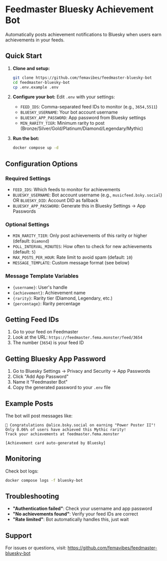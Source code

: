 # Feedmaster Bluesky Achievement Bot

Automatically posts achievement notifications to Bluesky when users earn achievements in your feeds.

## Quick Start

1. **Clone and setup:**
   ```bash
   git clone https://github.com/femavibes/feedmaster-bluesky-bot
   cd feedmaster-bluesky-bot
   cp .env.example .env
   ```

2. **Configure your bot:**
   Edit `.env` with your settings:
   - `FEED_IDS`: Comma-separated feed IDs to monitor (e.g., `3654,5511`)
   - `BLUESKY_USERNAME`: Your bot account username
   - `BLUESKY_APP_PASSWORD`: App password from Bluesky settings
   - `MIN_RARITY_TIER`: Minimum rarity to post (Bronze/Silver/Gold/Platinum/Diamond/Legendary/Mythic)

3. **Run the bot:**
   ```bash
   docker compose up -d
   ```

## Configuration Options

### Required Settings
- `FEED_IDS`: Which feeds to monitor for achievements
- `BLUESKY_USERNAME`: Bot account username (e.g., `musicfeed.bsky.social`) OR `BLUESKY_DID`: Account DID as fallback
- `BLUESKY_APP_PASSWORD`: Generate this in Bluesky Settings → App Passwords

### Optional Settings
- `MIN_RARITY_TIER`: Only post achievements of this rarity or higher (default: `Diamond`)
- `POLL_INTERVAL_MINUTES`: How often to check for new achievements (default: `5`)
- `MAX_POSTS_PER_HOUR`: Rate limit to avoid spam (default: `10`)
- `MESSAGE_TEMPLATE`: Custom message format (see below)

### Message Template Variables
- `{username}`: User's handle
- `{achievement}`: Achievement name
- `{rarity}`: Rarity tier (Diamond, Legendary, etc.)
- `{percentage}`: Rarity percentage

## Getting Feed IDs

1. Go to your feed on Feedmaster
2. Look at the URL: `https://feedmaster.fema.monster/feed/3654`
3. The number (`3654`) is your feed ID

## Getting Bluesky App Password

1. Go to Bluesky Settings → Privacy and Security → App Passwords
2. Click "Add App Password"
3. Name it "Feedmaster Bot"
4. Copy the generated password to your `.env` file

## Example Posts

The bot will post messages like:
```
🎉 Congratulations @alice.bsky.social on earning "Power Poster II"! 
Only 0.06% of users have achieved this Mythic rarity! 
Track your achievements at feedmaster.fema.monster

[Achievement card auto-generated by Bluesky]
```

## Monitoring

Check bot logs:
```bash
docker compose logs -f bluesky-bot
```

## Troubleshooting

- **"Authentication failed"**: Check your username and app password
- **"No achievements found"**: Verify your feed IDs are correct
- **"Rate limited"**: Bot automatically handles this, just wait

## Support

For issues or questions, visit: https://github.com/femavibes/feedmaster-bluesky-bot
